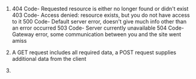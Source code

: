 1.  404 Code- Requested resource is either no longer found or didn't exist
    403 Code- Access denied: resource exists, but you do not have access to it
    500 Code- Default server error, doesn't give much info other than an error occurred 
    503 Code- Server currently unavailable 
    504 Code- Gateway error, some communication between you and the site went amiss

2.  A GET request includes all required data, a POST request supplies additional data from the client

3.  
